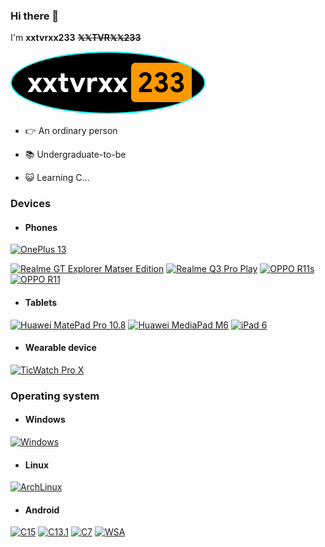### Hi there 👋
I'm **xxtvrxx233** **~~𝕏𝕏TVR𝕏𝕏233~~**

<div>
     <a href="https://github.com/xxtvrxx233"><img src="/xxtvrxx233.png" width="auto" height="auto"                                              alt="xxtvrxx233.png" style="border: 2px solid cyan; border-radius: 50%"></a>
   </div>
   
- :point_right: An ordinary person

- 📚 Undergraduate-to-be

- 😺 Learning C...

### Devices
- #### Phones
[![OnePlus 13](https://img.shields.io/badge/OnePlus%2013-DCDCDC?style=for-the-badge&logo=OnePlus&logoColor=070000&labelColor=FF0000)](https://www.oneplus.com/cn/13)

[![Realme GT Explorer Matser Edition](https://img.shields.io/badge/Realme%20GT%20Exp.%20Master-Edition-ED9121?style=for-the-badge&logo=realme&logoColor=FFFFFF&labelColor=FFD700)](https://www.realme.com/realme-gt-riven-a/specs)
[![Realme Q3 Pro Play](https://img.shields.io/badge/Realme%20Q3%20Pro-Special-ED9121?style=for-the-badge&logo=realme&logoColor=FFFFFF&labelColor=FFD700)](https://www.realme.com/realme-q3-pro-special/specs)
[![OPPO R11s](https://img.shields.io/badge/-OPPO%20R11s-darkgreen?style=for-the-badge)](https://m.gsmarena.com/oppo_r11s-8911.php)
[![OPPO R11](https://img.shields.io/badge/-OPPO%20R11-darkgreen?style=for-the-badge)](https://www.gsmarena.com/oppo_r11-8644.php)

- #### Tablets
[![Huawei MatePad Pro 10.8](https://img.shields.io/badge/Huawei%20MatePad%20Pro-10.8-DCDCDC?style=for-the-badge&logo=Huawei&logoColor=DCDCDC&labelColor=B22222)](https://m.vmall.com/product/10086452383776.html)
[![Huawei MediaPad M6](https://img.shields.io/badge/Huawei%20MediaPad%206-B22222?style=for-the-badge&logo=Huawei&logoColor=DCDCDC&labelColor=B22222)](https://www.vmall.com/product/10086212903203.html)
[![iPad 6](https://img.shields.io/badge/ipad%206-000000?style=for-the-badge&logo=apple&logoColor=FFFFFF&labelColor=000000)](https://www.apple.com/)
- #### Wearable device
[![TicWatch Pro X](https://img.shields.io/badge/TicWatch%20Pro%20x-DCDCDC?style=for-the-badge&logo=WearOS&logoColor=F8F8FF&labelColor=000000)](https://www.ticstore.com/products/prox)

### Operating system
- #### Windows
 [![Windows](https://img.shields.io/badge/Windows%2011%2024H2-00BBFF?style=for-the-badge&logo=Windows11&logoColor=FFFFFF&labelColor=00BBFF)](https://www.microsoft.com/zh-cn/windows/windows-11)

- #### Linux
 [![ArchLinux](https://img.shields.io/badge/Arch%20Linux%206.15.4-222628?style=for-the-badge&logo=archlinux&logoColor=1793D1)](https://archlinux.org/)

- #### Android
[![C15](https://img.shields.io/badge/ColorOS%2015-3360CC?style=for-the-badge&logo=oppo&logoColor=FFFFFF&labelColor=000000)](https://www.coloros.com/version/coloros15/)
[![C13.1](https://img.shields.io/badge/ColorOS%2013.1-3360CC?style=for-the-badge&logo=oppo&logoColor=FFFFFF&labelColor=006400)](https://www.coloros.com/feature/coloros13)
[![C7](https://img.shields.io/badge/ColorOS%207-00C000?style=for-the-badge&logo=oppod&logoColor=FFFFFF&labelColor=00C000)](https://zh.m.wikipedia.org/zh-cn/ColorOS)
[![WSA](https://img.shields.io/badge/Windows%20Subsystem%20for%20Android-00C000?style=for-the-badge&logo=windows&logoColor=FFFFFF&labelColor=00C000)](https://learn.microsoft.com/windows/android/wsa/)
 
<!--
**xxtvrxx233/xxtvrxx233** is a ✨ _special_ ✨ repository because its `README.md` (this file) appears on your GitHub profile.

Here are some ideas to get you started:

- 🔭 I’m currently working on ...
- 🌱 I’m currently learning ...
- 👯 I’m looking to collaborate on ...
- 🤔 I’m looking for help with ...
- 💬 Ask me about ...
- 📫 How to reach me: ...
- 😄 Pronouns: ...
- ⚡ Fun fact: ...
-->
